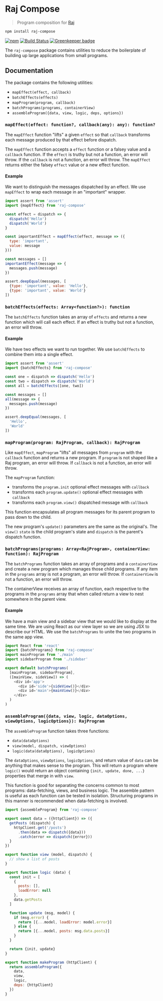 # Raj Compose
> Program composition for [Raj](https://github.com/andrejewski/raj)

```sh
npm install raj-compose
```

[![npm](https://img.shields.io/npm/v/raj-compose.svg)](https://www.npmjs.com/package/raj-compose)
[![Build Status](https://travis-ci.org/andrejewski/raj-compose.svg?branch=master)](https://travis-ci.org/andrejewski/raj-compose)
[![Greenkeeper badge](https://badges.greenkeeper.io/andrejewski/raj-compose.svg)](https://greenkeeper.io/)

The `raj-compose` package contains utilities to reduce the boilerplate of
building up large applications from small programs.

## Documentation
The package contains the following utilities:

- `mapEffect(effect, callback)`
- `batchEffects(effects)`
- `mapProgram(program, callback)`
- `batchPrograms(programs, containerView)`
- `assembleProgram({data, view, logic, deps, options})`

### `mapEffect(effect: function?, callback(any): any): function?`
The `mapEffect` function "lifts" a given `effect` so that `callback` transforms
  each message produced by that effect before dispatch.

The `mapEffect` function accepts a `effect` function or a falsey value and a
  `callback` function.
If the `effect` is truthy but not a function, an error will throw.
If the `callback` is not a function, an error will throw.
The `mapEffect` returns either the falsey `effect` value or a new effect function.

#### Example
We want to distinguish the messages dispatched by an effect.
We use `mapEffect` to wrap each message in an "important" wrapper.

```js
import assert from 'assert'
import {mapEffect} from 'raj-compose'

const effect = dispatch => {
  dispatch('Hello')
  dispatch('World')
}

const importantEffect = mapEffect(effect, message => ({
  type: 'important',
  value: message
}))

const messages = []
importantEffect(message => {
  messages.push(message)
})

assert.deepEqual(messages, [
  {type: 'important', value: 'Hello'},
  {type: 'important', value: 'World'}
])
```

### `batchEffects(effects: Array<function?>): function`
The `batchEffects` function takes an array of `effects` and returns a new
  function which will call each effect.
If an effect is truthy but not a function, an error will throw.

#### Example
We have two effects we want to run together.
We use `batchEffects` to combine them into a single effect.

```js
import assert from 'assert'
import {batchEffects} from 'raj-compose'

const one = dispatch => dispatch('Hello')
const two = dispatch => dispatch('World')
const all = batchEffects([one, two])

const messages = []
all(message => {
  messages.push(message)
})

assert.deepEqual(messages, [
  'Hello',
  'World'
])
```

### `mapProgram(program: RajProgram, callback): RajProgram`
Like `mapEffect`, `mapProgram` "lifts" all messages from `program` with the  `callback` function and returns a new program.
If `program` is not shaped like a Raj program, an error will throw.
If `callback` is not a function, an error will throw.

The `mapProgram` function:
- transforms the `program.init` optional effect messages with `callback`
- transforms each `program.update()` optional effect messages with `callback`
- transforms each `program.view()` dispatched message with `callback`

This function encapsulates all program messages for its parent program to pass down to the child.

The new program's `update()` parameters are the same as the original's.
The `view()` `state` is the child program's state and `dispatch` is the parent's dispatch function.

### `batchPrograms(programs: Array<RajProgram>, containerView: function): RajProgram`
The `batchPrograms` function takes an array of programs and a `containerView` and create a new program which manages those child programs.
If any item in the `programs` array is not a program, an error will throw.
If `containerView` is not a function, an error will throw.

The containerView receives an array of function, each respective to the programs in the `programs` array that when called return a view to nest somewhere in the parent view.

#### Example
We have a main view and a sidebar view that we would like to display at the same time. We are using React as our view layer so we are using JSX to describe our HTML. We use the `batchPrograms` to unite the two programs in the same app view.

```js
import React from 'react'
import {batchPrograms} from 'raj-compose'
import mainProgram from './main'
import sidebarProgram from './sidebar'

export default batchPrograms(
  [mainProgram, sidebarProgram],
  ([mainView, sideView]) => (
    <div id='app'>
      <div id='side'>{sideView()}</div>
      <div id='main'>{mainView()}</div>
    </div>
  )
)
```

### `assembleProgram({data, view, logic, dataOptions, viewOptions, logicOptions}): RajProgram`
The `assembleProgram` function takes three functions:

- `data(dataOptions)`
- `view(model, dispatch, viewOptions)`
- `logic(data(dataOptions), logicOptions)`

The `dataOptions`, `viewOptions`, `logicOptions`, and return value of `data` can be anything that makes sense to the program.
This will return a program where `logic()` would return an object containing `{init, update, done, ...}` properties that merge in with `view`.

This function is good for separating the concerns common to most programs: data-fetching, views, and business logic.
The assemble pattern is useful as each function can be tested in isolation.
Structuring programs in this manner is recommended when data-fetching is involved.

```js
import {assembleProgram} from 'raj-compose'

export const data = ({httpClient}) => ({
  getPosts (dispatch) {
    httpClient.get('/posts')
      .then(data => dispatch({data}))
      .catch(error => dispatch({error}))
  }
})

export function view (model, dispatch) {
  // show a list of posts
}

export function logic (data) {
  const init = [
    {
      posts: [],
      loadError: null
    },
    data.getPosts
  ]

  function update (msg, model) {
    if (msg.error) {
      return [{...model, loadError: model.error}]
    } else {
      return [{...model, posts: msg.data.posts}]
    }
  }

  return {init, update}
}

export function makeProgram (httpClient) {
  return assembleProgram({
    data,
    view,
    logic,
    deps: {httpClient}
  })
}
```